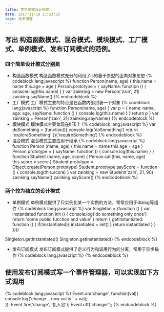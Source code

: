 ```yaml
---
title: 常见前端设计模式
date: 2017-11-19 13:53:58
tags: 技术博客
---
```

## 写出 构造函数模式、混合模式、模块模式、工厂模式、单例模式、发布订阅模式的范例。
### 四个简单设计模式分别是

* 构造函数模式
构造函数模式充分的利用了js的基于原型的面向对象思想
{% codeblock lang:javascript %}
function Person(name, age) {
  this.name = name
  this.age = age
}
Person.prototype = {
  sayName: function () {
    console.log(this.name)
  }
}
var zainking = new Person('zain', 21)
zainking.sayName()
{% endcodeblock %}
* 工厂模式
工厂模式主要的特点是在函数内部封装一个对象
{% codeblock lang:javascript %}
function Person(name, age) {
  var p = {
    name: name,
    age: age,
    sayName: function () {
      console.log(this.name)
    }
  }
  return p
}
var zainking = Person('zain', 21)
zainking.sayName()
{% endcodeblock %}
* 模块模式
模块模式主要体现在IIFE上
{% codeblock lang:javascript %}
var doSomething = (function(){
  console.log('doSomething')
  return 'exploreSomething'
})('requireSomething')
{% endcodeblock %}
* 混合模式
混合模式主要应用于继承
{% codeblock lang:javascript %}
function Person (name, age) {
  this.name = name
  this.age = age
}
Person.prototype = {
  sayName: function () {
    console.log(this.name)
  }
}
function Student (name, age, score) {
  Person.call(this, name, age)
  this.score = score
}
Student.prototype = Object.create(Person.prototype)
Student.prototype.sayScore = function () {
  console.log(this.score)
}
var zainking = new Student('zain', 21, 90)
zainking.sayName()
zainking.sayScore()
{% endcodeblock %}
### 两个较为独立的设计模式

* 单例模式
单例模式提供了只实例化某一个实例的方法，常常应用于dialog等组件
{% codeblock lang:javascript %}
var Singleton = (function () {
  var instantiated
  function init () {
    console.log('do something only once')
    return 'some public function and value'
  }
  return {
    getInstantiated: function () {
      if(!instantiated){
        instantiated = init()
      }
      return instantiated
    }
  }
})()

Singleton.getInstantiated()
Singleton.getInstantiated()
{% endcodeblock %}
* 发布订阅模式
发布订阅模式提供了定义行为和调用行为的分离，常用于异步操作
{% codeblock lang:javascript %}
{% endcodeblock %}
## 使用发布订阅模式写一个事件管理器，可以实现如下方式调用

{% codeblock lang:javascript %}
Event.on('change', function(val){
    console.log('change...  now val is ' + val);  
});
Event.fire('change', '饥人谷');
Event.off('changer');
{% endcodeblock %}
